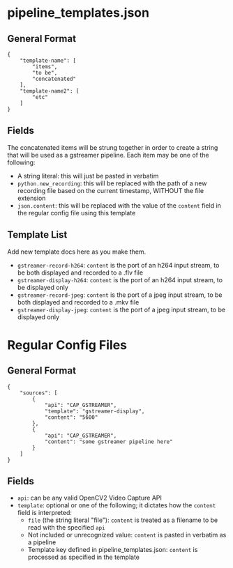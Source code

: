 
# pipeline_templates.json
## General Format
```
{
    "template-name": [
        "items",
        "to be",
        "concatenated"
    ],
    "template-name2": [
        "etc"
    ]
}
```

## Fields
The concatenated items will be strung together in order to create a string that will be used as a gstreamer pipeline. Each item may be one of the following:
- A string literal: this will just be pasted in verbatim
- `python.new_recording`: this will be replaced with the path of a new recording file based on the current timestamp, WITHOUT the file extension
- `json.content`: this will be replaced with the value of the ```content``` field in the regular config file using this template

## Template List
Add new template docs here as you make them.
- `gstreamer-record-h264`: ```content``` is the port of an h264 input stream, to be both displayed and recorded to a .flv file
- `gstreamer-display-h264`: ```content``` is the port of an h264 input stream, to be displayed only
- `gstreamer-record-jpeg`: ```content``` is the port of a jpeg input stream, to be both displayed and recorded to a .mkv file
- `gstreamer-display-jpeg`: ```content``` is the port of a jpeg input stream, to be displayed only

# Regular Config Files
## General Format
```
{
    "sources": [
        {
            "api": "CAP_GSTREAMER",
            "template": "gstreamer-display",
            "content": "5600"
        },
        {
            "api": "CAP_GSTREAMER",
            "content": "some gstreamer pipeline here"
        }
    ]
}
```

## Fields
- `api`: can be any valid OpenCV2 Video Capture API
- `template`: optional or one of the following; it dictates how the ```content``` field is interpreted:
	- `file` (the string literal "file"): ```content``` is treated as a filename to be read with the specified ```api```
    - Not included or unrecognized value: ```content``` is pasted in verbatim as a pipeline
    - Template key defined in pipeline_templates.json: ```content``` is processed as specified in the template